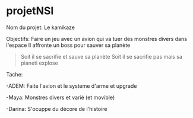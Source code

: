 # projetNSI

Nom du projet:
Le kamikaze


Objectifs:
Faire un jeu avec un avion qui va tuer des monstres divers dans l'espace
Il affronte un boss pour sauver sa planète
>Soit il se sacrifie et sauve sa planète 
>Soit il se sacrifie pas mais sa pianeti explose



Tache:

-ADEM: Faite l'avion et le systeme d'arme et upgrade

-Maya: Monstres divers et varié (et movible)

-Darina: S'ocuppe du décore de l'histoire 
